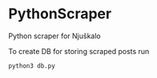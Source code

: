 # PythonScraper
Python scraper for Njuškalo

To create DB for storing scraped posts run

```python3 db.py```